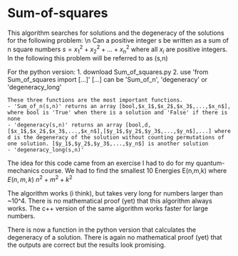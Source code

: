 # Sum-of-squares
This algorithm searches for solutions and the degeneracy of the solutions for the following problem: \n
Can a positive integer s be written as a sum of n square numbers
$s = x_1^2 + x_2^2 + ... + x_n^2$
where all $x_i$ are positive integers.
In the following this problem will be referred to as (s,n)

For the python version:
    1. download Sum_of_squares.py
    2. use 'from Sum_of_squares import [...]'
    [...] can be 'Sum_of_n', 'degeneracy' or 'degeneracy_long'

    These three functions are the most important functions. 
    - 'Sum_of_n(s,n)' returns an array [bool,$x_1$,$x_2$,$x_3$,...,$x_n$], where bool is 'True' when there is a solution and 'False' if there is none
    - 'degeneracy(s,n)' returns an array [bool,d,[$x_1$,$x_2$,$x_3$,...,$x_n$],[$y_1$,$y_2$,$y_3$,...,$y_n$],...] where d is the degeneracy of the solution without counting permutations of one solution. [$y_1$,$y_2$,$y_3$,...,$y_n$] is another solution
    - 'degeneracy_long(s,n)'

The idea for this code came from an exercise I had to do for my quantum-mechanics course.
We had to find the smallest 10 Energies E(n,m,k) where $E(n,m,k) ~ n^2 + m^2 + k^2$

The algorithm works (i think), but takes very long for numbers larger than ~10^4.
There is no mathematical proof (yet) that this algorithm always works.
The c++ version of the same algorithm works faster for large numbers.

There is now a function in the python version that calculates the degeneracy of a solution.
There is again no mathematical proof (yet) that the outputs are correct but the results look promising.
